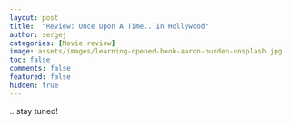 ```yaml
---
layout: post
title:  "Review: Once Upon A Time.. In Hollywood"
author: sergej
categories: [Movie review]
image: assets/images/learning-opened-book-aaron-burden-unsplash.jpg
toc: false
comments: false
featured: false
hidden: true
---
```


.. stay tuned!
